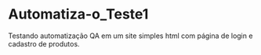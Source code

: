 # Automatiza-o_Teste1
Testando automatização QA em um site simples html com página de login e cadastro de produtos.
